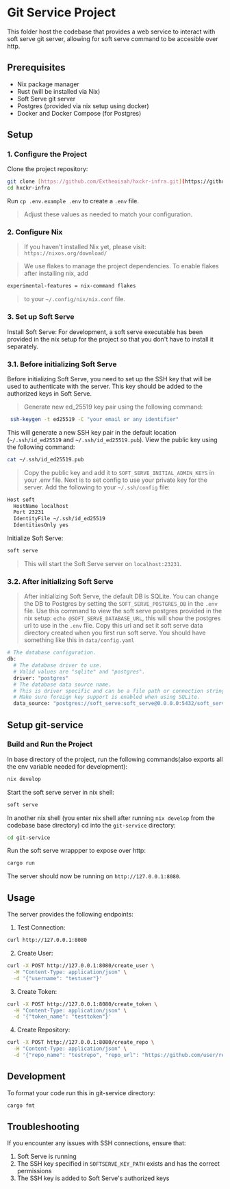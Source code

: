 # Git Service Project

This folder host the codebase that provides a web service to interact with soft serve git server, allowing for soft serve command to be accesible over http.

## Prerequisites

- Nix package manager
- Rust (will be installed via Nix)
- Soft Serve git server
- Postgres (provided via nix setup using docker)
- Docker and Docker Compose (for Postgres)

## Setup

### 1. Configure the Project

Clone the project repository:

```bash
git clone [https://github.com/Extheoisah/hxckr-infra.git](https://github.com/Extheoisah/hxckr-infra.git)
cd hxckr-infra
```

Run `cp .env.example .env` to create a `.env` file.
> Adjust these values as needed to match your configuration.

### 2. Configure Nix
> If you haven't installed Nix yet, please visit: `https://nixos.org/download/`

> We use flakes to manage the project dependencies. To enable flakes after installing nix, add
```bash
experimental-features = nix-command flakes
```
> to your `~/.config/nix/nix.conf` file.


### 3. Set up Soft Serve
Install Soft Serve:
For development, a soft serve executable has been provided in the nix setup for the project so that you don't have to install it separately.
### 3.1. Before initializing Soft Serve
Before initializing Soft Serve, you need to set up the SSH key that will be used to authenticate with the server. This key should be added to the authorized keys in Soft Serve.
> Generate new ed_25519 key pair using the following command:

```bash
 ssh-keygen -t ed25519 -C "your email or any identifier"
```
This will generate a new SSH key pair in the default location (`~/.ssh/id_ed25519` and `~/.ssh/id_ed25519.pub`).
View the public key using the following command:

```bash
cat ~/.ssh/id_ed25519.pub
```
> Copy the public key and add it to `SOFT_SERVE_INITIAL_ADMIN_KEYS` in your .env file.
> Next is to set config to use your private key for the server. Add the following to your `~/.ssh/config` file:
```bash
Host soft
  HostName localhost
  Port 23231
  IdentityFile ~/.ssh/id_ed25519
  IdentitiesOnly yes
```
Initialize Soft Serve:
```bash
soft serve
```
> This will start the Soft Serve server on `localhost:23231`.
### 3.2. After initializing Soft Serve
> After initializing Soft Serve, the default DB is SQLite.
> You can change the DB to Postgres by setting the `SOFT_SERVE_POSTGRES_DB` in the `.env` file.
> Use this command to view the soft serve postgres provided in the nix setup: `echo @SOFT_SERVE_DATABASE_URL`, this will show the postgres url to use in the `.env` file.
> Copy this url and set it soft serve data directory created when you first run soft serve.
> You should have something like this in `data/config.yaml`
```bash
# The database configuration.
db:
  # The database driver to use.
  # Valid values are "sqlite" and "postgres".
  driver: "postgres"
  # The database data source name.
  # This is driver specific and can be a file path or connection string.
  # Make sure foreign key support is enabled when using SQLite.
  data_source: "postgres://soft_serve:soft_serve@0.0.0.0:5432/soft_serve?sslmode=disable"
```


## Setup git-service
### Build and Run the Project
In base directory of the project, run the following commands(also exports all the env variable needed for development):
```bash
nix develop
```

Start the soft serve server in nix shell:
```bash
soft serve
```

In another nix shell (you enter nix shell after running `nix develop` from the codebase base directory) cd into the `git-service` directory:
```bash
cd git-service
```
Run the soft serve wrappper to expose over http:
```bash
cargo run
```
The server should now be running on `http://127.0.0.1:8080`.

## Usage

The server provides the following endpoints:

1. Test Connection:
```bash
curl http://127.0.0.1:8080
```

2. Create User:
```bash
curl -X POST http://127.0.0.1:8080/create_user \
  -H "Content-Type: application/json" \
  -d '{"username": "testuser"}'
```

3. Create Token:
```bash
curl -X POST http://127.0.0.1:8080/create_token \
  -H "Content-Type: application/json" \
  -d '{"token_name": "testtoken"}'
```

4. Create Repository:
```bash
curl -X POST http://127.0.0.1:8080/create_repo \
  -H "Content-Type: application/json" \
  -d '{"repo_name": "testrepo", "repo_url": "https://github.com/user/repo.git"}'
```

## Development
To format your code run this in git-service directory:
```bash
cargo fmt
```

## Troubleshooting
If you encounter any issues with SSH connections, ensure that:
1. Soft Serve is running
2. The SSH key specified in `SOFTSERVE_KEY_PATH` exists and has the correct permissions
3. The SSH key is added to Soft Serve's authorized keys
